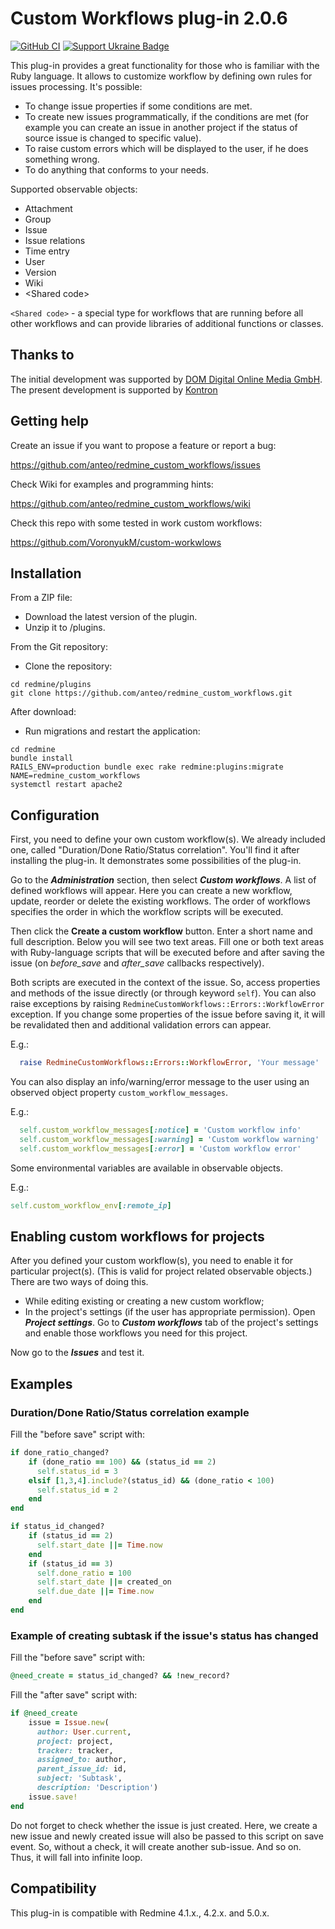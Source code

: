 Custom Workflows plug-in 2.0.6
==============================

[![GitHub CI](https://github.com/anteo/redmine_custom_workflows/actions/workflows/rubyonrails.yml/badge.svg?branch=master)](https://github.com/anteo/redmine_custom_workflows/actions/workflows/rubyonrails.yml)
[![Support Ukraine Badge](https://bit.ly/support-ukraine-now)](https://github.com/support-ukraine/support-ukraine)

This plug-in provides a great functionality for those who is familiar with the Ruby language.
It allows to customize workflow by defining own rules for issues processing. It's possible:

* To change issue properties if some conditions are met.
* To create new issues programmatically, if the conditions are met (for example you can create an issue in another 
project if the status of source issue is changed to specific value).
* To raise custom errors which will be displayed to the user, if he does something wrong.
* To do anything that conforms to your needs.

Supported observable objects:

* Attachment
* Group
* Issue
* Issue relations
* Time entry
* User
* Version
* Wiki
* \<Shared code\>

`<Shared code>` - a special type for workflows that are running before all other workflows and can provide libraries of 
additional functions or classes.

Thanks to
---------

The initial development was supported by [DOM Digital Online Media GmbH](https://www.dom.de). The present development 
is supported by [Kontron](https://www.kontron.com)

Getting help
------------

Create an issue if you want to propose a feature or report a bug:

https://github.com/anteo/redmine_custom_workflows/issues

Check Wiki for examples and programming hints:

https://github.com/anteo/redmine_custom_workflows/wiki

Check this repo with some tested in work custom workflows:

https://github.com/VoronyukM/custom-workwlows

Installation
------------

From a ZIP file:

* Download the latest version of the plugin.
* Unzip it to /plugins.

From the Git repository:

* Clone  the repository:

```shell
cd redmine/plugins
git clone https://github.com/anteo/redmine_custom_workflows.git
```

After download:

* Run migrations and restart the application:

```shell
cd redmine
bundle install
RAILS_ENV=production bundle exec rake redmine:plugins:migrate NAME=redmine_custom_workflows
systemctl restart apache2
```

Configuration
-------------

First, you need to define your own custom workflow(s). We already included one, called "Duration/Done Ratio/Status 
correlation". You'll find it after installing the plug-in. It demonstrates some possibilities of the plug-in.

Go to the **_Administration_** section, then select **_Custom workflows_**. A list of defined workflows will appear. Here 
you can create a new workflow, update, reorder or delete the existing workflows. The order of workflows specifies the 
order in which the workflow scripts will be executed.

Then click the **Create a custom workflow** button. Enter a short name and full description. Below you will see two text 
areas. Fill one or both text areas with Ruby-language scripts that will be executed before and after saving the issue 
(on _before_save_ and _after_save_ callbacks respectively).

Both scripts are executed in the context of the issue. So, access properties and methods of the issue directly (or 
through keyword `self`). You can also raise exceptions by raising `RedmineCustomWorkflows::Errors::WorkflowError` exception. 
If you change some properties of the issue before saving it, it will be revalidated then and additional validation errors 
can appear.

E.g.:

```ruby
  raise RedmineCustomWorkflows::Errors::WorkflowError, 'Your message'
```

You can also display an info/warning/error message to the user using an observed object property `custom_workflow_messages`.

E.g.:

```ruby
  self.custom_workflow_messages[:notice] = 'Custom workflow info'
  self.custom_workflow_messages[:warning] = 'Custom workflow warning'
  self.custom_workflow_messages[:error] = 'Custom workflow error'
```

Some environmental variables are available in observable objects.

E.g.:

```ruby
self.custom_workflow_env[:remote_ip]
```

Enabling custom workflows for projects
--------------------------------------

After you defined your custom workflow(s), you need to enable it for particular project(s). (This is valid for project 
related observable objects.) There are two ways of doing 
this.
* While editing existing or creating a new custom workflow;
* In the project's settings (if the user has appropriate permission). Open **_Project settings_**. Go to 
**_Custom workflows_** tab of the project's settings and enable those workflows you need for this project.

Now go to the **_Issues_** and test it.

Examples
--------

### Duration/Done Ratio/Status correlation example

Fill the "before save" script with:

```ruby
if done_ratio_changed?
    if (done_ratio == 100) && (status_id == 2)
      self.status_id = 3
    elsif [1,3,4].include?(status_id) && (done_ratio < 100)
      self.status_id = 2
    end
end

if status_id_changed?
    if (status_id == 2)
      self.start_date ||= Time.now
    end
    if (status_id == 3)
      self.done_ratio = 100
      self.start_date ||= created_on
      self.due_date ||= Time.now
    end
end
```

### Example of creating subtask if the issue's status has changed

Fill the "before save" script with:

```ruby
@need_create = status_id_changed? && !new_record?
```

Fill the "after save" script with:

```ruby
if @need_create
    issue = Issue.new(
      author: User.current,
      project: project,
      tracker: tracker,
      assigned_to: author,
      parent_issue_id: id,
      subject: 'Subtask',
      description: 'Description')
    issue.save!
end
```

Do not forget to check whether the issue is just created. Here, we create a new issue and newly created issue will also 
be passed to this script on save event. So, without a check, it will create another sub-issue. And so on. Thus, it will 
fall into infinite loop.

Compatibility
-------------

This plug-in is compatible with Redmine 4.1.x., 4.2.x. and 5.0.x.

